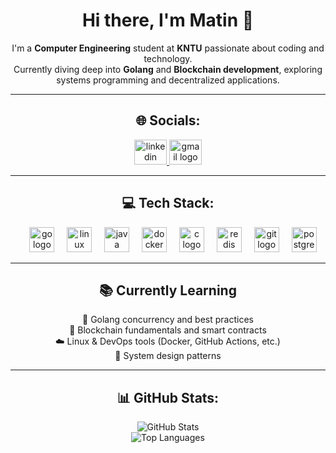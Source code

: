 <div align="center">

# Hi there, I'm Matin 👋

I'm a **Computer Engineering** student at **KNTU** passionate about coding and technology.  
Currently diving deep into **Golang** and **Blockchain development**, exploring systems programming and decentralized applications.

---

## 🌐 Socials:

<a href="https://linkedin.com/in/matin-ahmadi-7325272b4" target="_blank">
  <img src="https://raw.githubusercontent.com/maurodesouza/profile-readme-generator/master/src/assets/icons/social/linkedin/default.svg" width="52" height="40" alt="linkedin logo" />
</a>
<a href="mailto:ma1383ahmadi@gmail.com">
  <img src="https://raw.githubusercontent.com/maurodesouza/profile-readme-generator/master/src/assets/icons/social/gmail/default.svg" width="52" height="40" alt="gmail logo" />
</a>

---

## 💻 Tech Stack:

<img width="12" />
<img src="https://cdn.jsdelivr.net/gh/devicons/devicon/icons/go/go-original.svg" height="40" alt="go logo" />
<img width="12" />
<img src="https://cdn.jsdelivr.net/gh/devicons/devicon/icons/linux/linux-original.svg" height="40" alt="linux logo" />
<img width="12" />
<img src="https://cdn.jsdelivr.net/gh/devicons/devicon/icons/java/java-original.svg" height="40" alt="java logo" />
<img width="12" />
<img src="https://cdn.jsdelivr.net/gh/devicons/devicon/icons/docker/docker-original.svg" height="40" alt="docker logo" />
<img width="12" />
<img src="https://cdn.jsdelivr.net/gh/devicons/devicon/icons/c/c-original.svg" height="40" alt="c logo" />
<img width="12" />
<img src="https://cdn.jsdelivr.net/gh/devicons/devicon/icons/redis/redis-original.svg" height="40" alt="redis logo" />
<img width="12" />
<img src="https://cdn.jsdelivr.net/gh/devicons/devicon/icons/git/git-original.svg" height="40" alt="git logo" />
<img width="12" />
<img src="https://cdn.jsdelivr.net/gh/devicons/devicon/icons/postgresql/postgresql-original.svg" height="40" alt="postgresql logo" />

---

## 📚 Currently Learning

🧠 Golang concurrency and best practices  
🔗 Blockchain fundamentals and smart contracts  
☁️ Linux & DevOps tools (Docker, GitHub Actions, etc.)  
📘 System design patterns

---

## 📊 GitHub Stats:

<img src="https://github-readme-stats.vercel.app/api?username=Matltin&theme=synthwave&hide_border=false&include_all_commits=true&count_private=false" alt="GitHub Stats" />
<br />
<img src="https://github-readme-stats.vercel.app/api/top-langs/?username=Matltin&theme=synthwave&hide_border=false&include_all_commits=true&count_private=false&layout=compact" alt="Top Languages" />

<!-- Proudly created with GPRM ( https://gprm.itsvg.in ) -->
 

